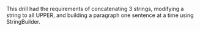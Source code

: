 This drill had the requirements of concatenating 3 strings, modifying a string to all UPPER, and building a paragraph one sentence at a time using StringBuilder.

